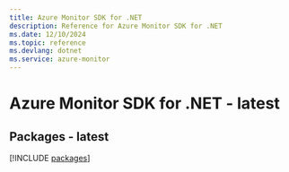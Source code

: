 ```yaml
---
title: Azure Monitor SDK for .NET
description: Reference for Azure Monitor SDK for .NET
ms.date: 12/10/2024
ms.topic: reference
ms.devlang: dotnet
ms.service: azure-monitor
---
```

# Azure Monitor SDK for .NET - latest
## Packages - latest
[!INCLUDE [packages](monitor-index.md)]